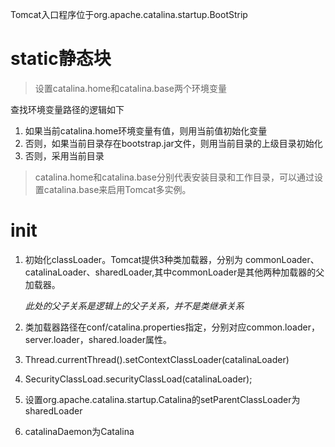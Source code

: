 Tomcat入口程序位于org.apache.catalina.startup.BootStrip

# static静态块
> 设置catalina.home和catalina.base两个环境变量

查找环境变量路径的逻辑如下
1. 如果当前catalina.home环境变量有值，则用当前值初始化变量
2. 否则，如果当前目录存在bootstrap.jar文件，则用当前目录的上级目录初始化
3. 否则，采用当前目录

>catalina.home和catalina.base分别代表安装目录和工作目录，可以通过设置catalina.base来启用Tomcat多实例。

# init
1. 初始化classLoader。Tomcat提供3种类加载器，分别为 commonLoader、catalinaLoader、sharedLoader,其中commonLoader是其他两种加载器的父加载器。

    *此处的父子关系是逻辑上的父子关系，并不是类继承关系*

2. 类加载器路径在conf/catalina.properties指定，分别对应common.loader，server.loader，shared.loader属性。

2. Thread.currentThread().setContextClassLoader(catalinaLoader)
3. SecurityClassLoad.securityClassLoad(catalinaLoader);
4. 设置org.apache.catalina.startup.Catalina的setParentClassLoader为sharedLoader
5. catalinaDaemon为Catalina